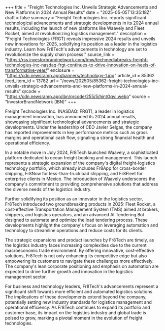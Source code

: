 +++
title = "Freight Technologies Inc. Unveils Strategic Advancements and New Platforms in 2024 Annual Results"
date = "2025-05-05T13:35:18Z"
draft = false
summary = "Freight Technologies Inc. reports significant technological advancements and strategic developments in its 2024 annual results, including the launch of new platforms like Waavely and Fleet Rocket, aimed at revolutionizing logistics management."
description = "Freight Technologies (FRGT) reveals impressive 2024 results and unveils new innovations for 2025, solidifying its position as a leader in the logistics industry. Learn how Fr8Tech's advancements in technology are set to revolutionize the supply chain process."
source_link = "https://rss.investorbrandnetwork.com/tmw/techmediabreaks-freight-technologies-inc-nasdaq-frgt-continues-to-drive-innovation-on-heels-of-transformative-year/"
enclosure = "https://cdn.newsramp.app/banners/technology-1.jpg"
article_id = 85362
feed_item_id = 13782
url = "/news/202505/85362-freight-technologies-inc-unveils-strategic-advancements-and-new-platforms-in-2024-annual-results"
qrcode = "https://cdn.newsramp.app/ibn/qrcode/255/5/hintGqvi.webp"
source = "InvestorBrandNetwork (IBN)"
+++

<p>Freight Technologies Inc. (NASDAQ: FRGT), a leader in logistics management innovation, has announced its 2024 annual results, showcasing significant technological advancements and strategic developments. Under the leadership of CEO Javier Selgas, the company has reported improvements in key performance metrics such as gross margins and operational cash flow, signaling a strong financial health and operational efficiency.</p><p>In a notable move in July 2024, Fr8Tech launched Waavely, a sophisticated platform dedicated to ocean freight booking and management. This launch represents a strategic expansion of the company's digital freight-logistics technology portfolio, which already includes Fr8App for cross-border shipping, Fr8Now for less-than-truckload shipping, and Fr8Fleet for enterprise clients in Mexico. The introduction of Waavely underscores the company's commitment to providing comprehensive solutions that address the diverse needs of the logistics industry.</p><p>Further solidifying its position as an innovator in the logistics sector, Fr8Tech introduced two groundbreaking products in 2025: Fleet Rocket, a cost-effective Transportation Management System (TMS) aimed at brokers, shippers, and logistics operators, and an advanced AI Tendering Bot designed to automate and optimize the load tendering process. These developments highlight the company's focus on leveraging automation and technology to streamline operations and reduce costs for its clients.</p><p>The strategic expansions and product launches by Fr8Tech are timely, as the logistics industry faces increasing complexities due to the current macroeconomic trade environment. By offering innovative, cost-effective solutions, Fr8Tech is not only enhancing its competitive edge but also empowering its customers to navigate these challenges more effectively. The company's lean corporate positioning and emphasis on automation are expected to drive further growth and innovation in the logistics management sector.</p><p>For business and technology leaders, Fr8Tech's advancements represent a significant shift towards more efficient and automated logistics solutions. The implications of these developments extend beyond the company, potentially setting new industry standards for logistics management and operational efficiency. As Fr8Tech continues to expand its portfolio and customer base, its impact on the logistics industry and global trade is poised to grow, marking a pivotal moment in the evolution of freight technologies.</p>
